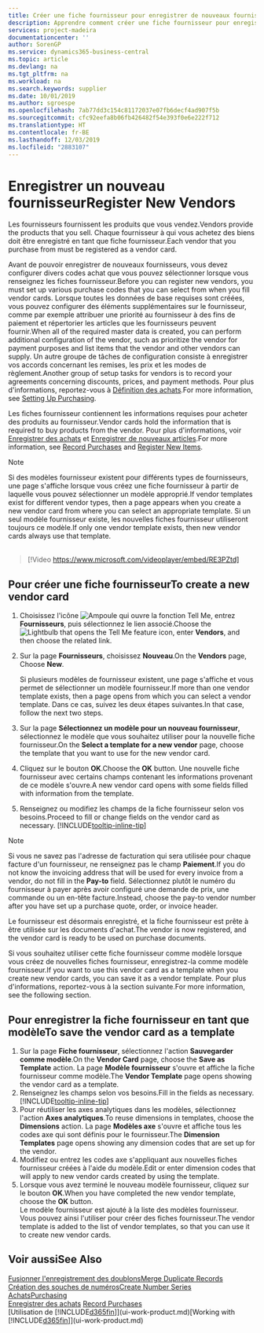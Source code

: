 ```yaml
---
title: Créer une fiche fournisseur pour enregistrer de nouveaux fournisseurs | Microsoft Docs
description: Apprendre comment créer une fiche fournisseur pour enregistrer un nouveau fournisseur.
services: project-madeira
documentationcenter: ''
author: SorenGP
ms.service: dynamics365-business-central
ms.topic: article
ms.devlang: na
ms.tgt_pltfrm: na
ms.workload: na
ms.search.keywords: supplier
ms.date: 10/01/2019
ms.author: sgroespe
ms.openlocfilehash: 7ab77dd3c154c81172037e07fb6decf4ad907f5b
ms.sourcegitcommit: cfc92eefa8b06fb426482f54e393f0e6e222f712
ms.translationtype: HT
ms.contentlocale: fr-BE
ms.lasthandoff: 12/03/2019
ms.locfileid: "2883107"
---
```

# <a name="register-new-vendors"></a><span data-ttu-id="3ed19-103">Enregistrer un nouveau fournisseur</span><span class="sxs-lookup"><span data-stu-id="3ed19-103">Register New Vendors</span></span>
<span data-ttu-id="3ed19-104">Les fournisseurs fournissent les produits que vous vendez.</span><span class="sxs-lookup"><span data-stu-id="3ed19-104">Vendors provide the products that you sell.</span></span> <span data-ttu-id="3ed19-105">Chaque fournisseur à qui vous achetez des biens doit être enregistré en tant que fiche fournisseur.</span><span class="sxs-lookup"><span data-stu-id="3ed19-105">Each vendor that you purchase from must be registered as a vendor card.</span></span>

<span data-ttu-id="3ed19-106">Avant de pouvoir enregistrer de nouveaux fournisseurs, vous devez configurer divers codes achat que vous pouvez sélectionner lorsque vous renseignez les fiches fournisseur.</span><span class="sxs-lookup"><span data-stu-id="3ed19-106">Before you can register new vendors, you must set up various purchase codes that you can select from when you fill vendor cards.</span></span> <span data-ttu-id="3ed19-107">Lorsque toutes les données de base requises sont créées, vous pouvez configurer des éléments supplémentaires sur le fournisseur, comme par exemple attribuer une priorité au fournisseur à des fins de paiement et répertorier les articles que les fournisseurs peuvent fournir.</span><span class="sxs-lookup"><span data-stu-id="3ed19-107">When all of the required master data is created, you can perform additional configuration of the vendor, such as prioritize the vendor for payment purposes and list items that the vendor and other vendors can supply.</span></span> <span data-ttu-id="3ed19-108">Un autre groupe de tâches de configuration consiste à enregistrer vos accords concernant les remises, les prix et les modes de règlement.</span><span class="sxs-lookup"><span data-stu-id="3ed19-108">Another group of setup tasks for vendors is to record your agreements concerning discounts, prices, and payment methods.</span></span> <span data-ttu-id="3ed19-109">Pour plus d'informations, reportez-vous à [Définition des achats](purchasing-setup-purchasing.md).</span><span class="sxs-lookup"><span data-stu-id="3ed19-109">For more information, see [Setting Up Purchasing](purchasing-setup-purchasing.md).</span></span>

<span data-ttu-id="3ed19-110">Les fiches fournisseur contiennent les informations requises pour acheter des produits au fournisseur.</span><span class="sxs-lookup"><span data-stu-id="3ed19-110">Vendor cards hold the information that is required to buy products from the vendor.</span></span> <span data-ttu-id="3ed19-111">Pour plus d'informations, voir [Enregistrer des achats](purchasing-how-record-purchases.md) et [Enregistrer de nouveaux articles](inventory-how-register-new-items.md).</span><span class="sxs-lookup"><span data-stu-id="3ed19-111">For more information, see [Record Purchases](purchasing-how-record-purchases.md) and [Register New Items](inventory-how-register-new-items.md).</span></span>

> [!NOTE]  
>   <span data-ttu-id="3ed19-112">Si des modèles fournisseur existent pour différents types de fournisseurs, une page s'affiche lorsque vous créez une fiche fournisseur à partir de laquelle vous pouvez sélectionner un modèle approprié.</span><span class="sxs-lookup"><span data-stu-id="3ed19-112">If vendor templates exist for different vendor types, then a page appears when you create a new vendor card from where you can select an appropriate template.</span></span> <span data-ttu-id="3ed19-113">Si un seul modèle fournisseur existe, les nouvelles fiches fournisseur utiliseront toujours ce modèle.</span><span class="sxs-lookup"><span data-stu-id="3ed19-113">If only one vendor template exists, then new vendor cards always use that template.</span></span>
<br><br>  

> [!Video https://www.microsoft.com/videoplayer/embed/RE3PZtd]

## <a name="to-create-a-new-vendor-card"></a><span data-ttu-id="3ed19-114">Pour créer une fiche fournisseur</span><span class="sxs-lookup"><span data-stu-id="3ed19-114">To create a new vendor card</span></span>
1. <span data-ttu-id="3ed19-115">Choisissez l'icône ![Ampoule qui ouvre la fonction Tell Me](media/ui-search/search_small.png "Dites-moi ce que vous voulez faire"), entrez **Fournisseurs**, puis sélectionnez le lien associé.</span><span class="sxs-lookup"><span data-stu-id="3ed19-115">Choose the ![Lightbulb that opens the Tell Me feature](media/ui-search/search_small.png "Tell me what you want to do") icon, enter **Vendors**, and then choose the related link.</span></span>  
2. <span data-ttu-id="3ed19-116">Sur la page **Fournisseurs**, choisissez **Nouveau**.</span><span class="sxs-lookup"><span data-stu-id="3ed19-116">On the **Vendors** page, Choose **New**.</span></span>

    <span data-ttu-id="3ed19-117">Si plusieurs modèles de fournisseur existent, une page s'affiche et vous permet de sélectionner un modèle fournisseur.</span><span class="sxs-lookup"><span data-stu-id="3ed19-117">If more than one vendor template exists, then a page opens from which you can select a vendor template.</span></span> <span data-ttu-id="3ed19-118">Dans ce cas, suivez les deux étapes suivantes.</span><span class="sxs-lookup"><span data-stu-id="3ed19-118">In that case, follow the next two steps.</span></span>
3. <span data-ttu-id="3ed19-119">Sur la page **Sélectionnez un modèle pour un nouveau fournisseur**, sélectionnez le modèle que vous souhaitez utiliser pour la nouvelle fiche fournisseur.</span><span class="sxs-lookup"><span data-stu-id="3ed19-119">On the **Select a template for a new vendor** page, choose the template that you want to use for the new vendor card.</span></span>
4. <span data-ttu-id="3ed19-120">Cliquez sur le bouton **OK**.</span><span class="sxs-lookup"><span data-stu-id="3ed19-120">Choose the **OK** button.</span></span> <span data-ttu-id="3ed19-121">Une nouvelle fiche fournisseur avec certains champs contenant les informations provenant de ce modèle s'ouvre.</span><span class="sxs-lookup"><span data-stu-id="3ed19-121">A new vendor card opens with some fields filled with information from the template.</span></span>
5. <span data-ttu-id="3ed19-122">Renseignez ou modifiez les champs de la fiche fournisseur selon vos besoins.</span><span class="sxs-lookup"><span data-stu-id="3ed19-122">Proceed to fill or change fields on the vendor card as necessary.</span></span> [!INCLUDE[tooltip-inline-tip](includes/tooltip-inline-tip_md.md)]

> [!NOTE]  
>   <span data-ttu-id="3ed19-123">Si vous ne savez pas l'adresse de facturation qui sera utilisée pour chaque facture d'un fournisseur, ne renseignez pas le champ **Paiement**.</span><span class="sxs-lookup"><span data-stu-id="3ed19-123">If you do not know the invoicing address that will be used for every invoice from a vendor, do not fill in the **Pay-to** field.</span></span> <span data-ttu-id="3ed19-124">Sélectionnez plutôt le numéro du fournisseur à payer après avoir configuré une demande de prix, une commande ou un en-tête facture.</span><span class="sxs-lookup"><span data-stu-id="3ed19-124">Instead, choose the pay-to vendor number after you have set up a purchase quote, order, or invoice header.</span></span>

<span data-ttu-id="3ed19-125">Le fournisseur est désormais enregistré, et la fiche fournisseur est prête à être utilisée sur les documents d'achat.</span><span class="sxs-lookup"><span data-stu-id="3ed19-125">The vendor is now registered, and the vendor card is ready to be used on purchase documents.</span></span>

<span data-ttu-id="3ed19-126">Si vous souhaitez utiliser cette fiche fournisseur comme modèle lorsque vous créez de nouvelles fiches fournisseur, enregistrez-la comme modèle fournisseur.</span><span class="sxs-lookup"><span data-stu-id="3ed19-126">If you want to use this vendor card as a template when you create new vendor cards, you can save it as a vendor template.</span></span> <span data-ttu-id="3ed19-127">Pour plus d'informations, reportez-vous à la section suivante.</span><span class="sxs-lookup"><span data-stu-id="3ed19-127">For more information, see the following section.</span></span>

## <a name="to-save-the-vendor-card-as-a-template"></a><span data-ttu-id="3ed19-128">Pour enregistrer la fiche fournisseur en tant que modèle</span><span class="sxs-lookup"><span data-stu-id="3ed19-128">To save the vendor card as a template</span></span>
1. <span data-ttu-id="3ed19-129">Sur la page **Fiche fournisseur**, sélectionnez l'action **Sauvegarder comme modèle**.</span><span class="sxs-lookup"><span data-stu-id="3ed19-129">On the **Vendor Card** page, choose the **Save as Template** action.</span></span> <span data-ttu-id="3ed19-130">La page **Modèle fournisseur** s'ouvre et affiche la fiche fournisseur comme modèle.</span><span class="sxs-lookup"><span data-stu-id="3ed19-130">The **Vendor Template** page opens showing the vendor card as a template.</span></span>
2. <span data-ttu-id="3ed19-131">Renseignez les champs selon vos besoins.</span><span class="sxs-lookup"><span data-stu-id="3ed19-131">Fill in the fields as necessary.</span></span> [!INCLUDE[tooltip-inline-tip](includes/tooltip-inline-tip_md.md)]
3. <span data-ttu-id="3ed19-132">Pour réutiliser les axes analytiques dans les modèles, sélectionnez l'action **Axes analytiques**.</span><span class="sxs-lookup"><span data-stu-id="3ed19-132">To reuse dimensions in templates, choose the **Dimensions** action.</span></span> <span data-ttu-id="3ed19-133">La page **Modèles axe** s'ouvre et affiche tous les codes axe qui sont définis pour le fournisseur.</span><span class="sxs-lookup"><span data-stu-id="3ed19-133">The **Dimension Templates** page opens showing any dimension codes that are set up for the vendor.</span></span>
4. <span data-ttu-id="3ed19-134">Modifiez ou entrez les codes axe s'appliquant aux nouvelles fiches fournisseur créées à l'aide du modèle.</span><span class="sxs-lookup"><span data-stu-id="3ed19-134">Edit or enter dimension codes that will apply to new vendor cards created by using the template.</span></span>
5. <span data-ttu-id="3ed19-135">Lorsque vous avez terminé le nouveau modèle fournisseur, cliquez sur le bouton **OK**.</span><span class="sxs-lookup"><span data-stu-id="3ed19-135">When you have completed the new vendor template, choose the **OK** button.</span></span>  
   <span data-ttu-id="3ed19-136">Le modèle fournisseur est ajouté à la liste des modèles fournisseur. Vous pouvez ainsi l'utiliser pour créer des fiches fournisseur.</span><span class="sxs-lookup"><span data-stu-id="3ed19-136">The vendor template is added to the list of vendor templates, so that you can use it to create new vendor cards.</span></span>

## <a name="see-also"></a><span data-ttu-id="3ed19-137">Voir aussi</span><span class="sxs-lookup"><span data-stu-id="3ed19-137">See Also</span></span>
[<span data-ttu-id="3ed19-138">Fusionner l'enregistrement des doublons</span><span class="sxs-lookup"><span data-stu-id="3ed19-138">Merge Duplicate Records</span></span>](sales-how-merge-duplicate-records.md)  
[<span data-ttu-id="3ed19-139">Création des souches de numéros</span><span class="sxs-lookup"><span data-stu-id="3ed19-139">Create Number Series</span></span>](ui-create-number-series.md)  
[<span data-ttu-id="3ed19-140">Achats</span><span class="sxs-lookup"><span data-stu-id="3ed19-140">Purchasing</span></span>](purchasing-manage-purchasing.md)  
<span data-ttu-id="3ed19-141">[Enregistrer des achats](purchasing-how-record-purchases.md) </span><span class="sxs-lookup"><span data-stu-id="3ed19-141">[Record Purchases](purchasing-how-record-purchases.md) </span></span>  
<span data-ttu-id="3ed19-142">[Utilisation de [!INCLUDE[d365fin](includes/d365fin_md.md)]](ui-work-product.md)</span><span class="sxs-lookup"><span data-stu-id="3ed19-142">[Working with [!INCLUDE[d365fin](includes/d365fin_md.md)]](ui-work-product.md)</span></span>  
